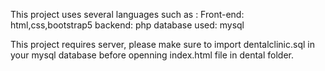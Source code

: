 This project uses several languages such as :
  Front-end: html,css,bootstrap5
  backend: php
  database used: mysql

This project requires server, please make sure to import dentalclinic.sql in your mysql database before openning index.html file in dental folder.
